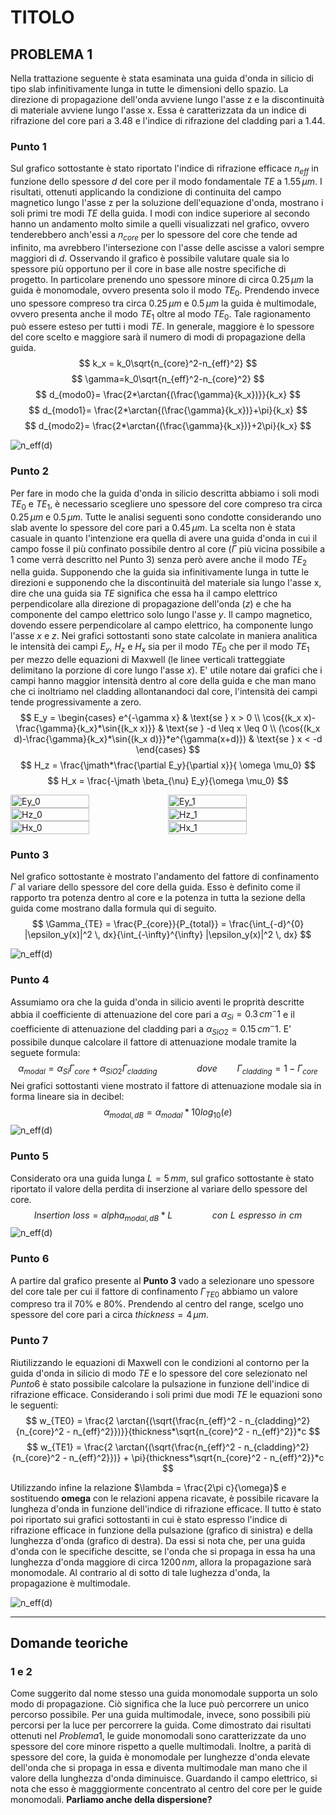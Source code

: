 # TITOLO
## PROBLEMA 1
Nella trattazione seguente è stata esaminata una guida d'onda in silicio di tipo slab infinitivamente lunga in tutte le dimensioni dello spazio. La direzione di propagazione dell'onda avviene lungo l'asse z e la discontinuità di materiale avviene lungo l'asse x. Essa è caratterizzata da un indice di rifrazione del core pari a $3.48$ e l'indice di rifrazione del cladding pari a $1.44$.
### Punto 1
Sul grafico sottostante è stato riportato l'indice di rifrazione efficace $n_{eff}$ in funzione dello spessore $d$ del core per il modo fondamentale $TE$ a $1.55\,\mu m$. I risultati, ottenuti applicando la condizione di continuita del campo magnetico lungo l'asse z per la soluzione dell'equazione d'onda, mostrano i soli primi tre modi $TE$ della guida. I modi con indice superiore al secondo hanno un andamento molto simile a quelli visualizzati nel grafico, ovvero tenderebbero anch'essi a $n_{core}$ per lo spessore del core che tende ad infinito, ma avrebbero l'intersezione con l'asse delle ascisse a valori sempre maggiori di $d$. Osservando il grafico è possibile valutare quale sia lo spessore più opportuno per il core in base alle nostre specifiche di progetto. In particolare prenendo uno spessore minore di circa $0.25 \,\mu m$ la guida è monomodale, ovvero presenta solo il modo $TE_0$. Prendendo invece uno spessore compreso tra circa $0.25 \,\mu m$ e $0.5 \,\mu m$ la guida è multimodale, ovvero presenta anche il modo $TE_1$ oltre al modo $TE_0$. Tale ragionamento può essere esteso per tutti i modi $TE$. In generale, maggiore è lo spessore del core scelto e maggiore sarà il numero di modi di propagazione della guida.
$$
k_x = k_0\sqrt{n_{core}^2-n_{eff}^2}
$$
$$
\gamma=k_0\sqrt{n_{eff}^2-n_{core}^2}
$$
$$
d_{modo0}= \frac{2*\arctan{(\frac{\gamma}{k_x})}}{k_x}
$$
$$
d_{modo1}= \frac{2*\arctan{(\frac{\gamma}{k_x})}+\pi}{k_x}
$$
$$
d_{modo2}= \frac{2*\arctan{(\frac{\gamma}{k_x})}+2\pi}{k_x}
$$

![n_eff(d)](figure/es1/es1_1.jpg)

### Punto 2
Per fare in modo che la guida d'onda in silicio descritta abbiamo i soli modi $TE_0$ e $TE_1$, è necessario scegliere uno spessore del core compreso tra circa $0.25 \,\mu m$ e $0.5 \,\mu m$. Tutte le analisi seguenti sono condotte considerando uno slab avente lo spessore del core pari a $0.45 \,\mu m$. La scelta non è stata casuale in quanto l'intenzione era quella di avere una guida d'onda in cui il campo fosse il più confinato possibile dentro al core ($\Gamma$ più vicina possibile a $1$ come verrà descritto nel Punto 3) senza però avere anche il modo $TE_2$ nella guida.
Supponendo che la guida sia infinitivamente lunga in tutte le direzioni e supponendo che la discontinuità del materiale sia lungo l'asse x, dire che una guida sia $TE$ significa che essa ha il campo elettrico perpendicolare alla direzione di propagazione  dell'onda ($z$) e che ha componente del campo elettrico solo lungo l'asse $y$. Il campo magnetico, dovendo essere perpendicolare al campo elettrico, ha componente lungo l'asse $x$ e $z$. Nei grafici sottostanti sono state calcolate in maniera analitica le intensità dei campi $E_y$, $H_z$ e $H_x$ sia per il modo  $TE_0$ che per il modo $TE_1$ per mezzo delle equazioni di Maxwell (le linee verticali tratteggiate delimitano la porzione di core lungo l'asse $x$).
E' utile notare dai grafici che i campi hanno maggior intensità dentro al core della guida e che man mano che ci inoltriamo nel cladding allontanandoci dal core, l'intensità dei campi tende progressivamente a zero.
$$
E_y = \begin{cases}
  e^{-\gamma x} & \text{se } x > 0 \\
  \cos{(k_x x)-\frac{\gamma}{k_x}*\sin{(k_x x)}} & \text{se } -d \leq x \leq 0 \\
  (\cos{(k_x d)-\frac{\gamma}{k_x}*\sin{(k_x d)}}*e^{\gamma(x+d)}) & \text{se } x < -d 
\end{cases}
$$
$$
H_z = \frac{\jmath*\frac{\partial E_y}{\partial x}}{ \omega \mu_0}
$$
$$
H_x = \frac{-\jmath \beta_{\nu} E_y}{\omega \mu_0}
$$

<div style="display: flex;">
    <img src="figure/es1/es1_2_Ey_modo0.jpg" alt="Ey_0" style="width: 50%;">
    <img src="figure/es1/es1_2_Ey_modo1.jpg" alt="Ey_1" style="width: 50%;">
</div>

<div style="display: flex;">
    <img src="figure/es1/es1_2_Hz_modo0.jpg" alt="Hz_0" style="width: 50%;">
    <img src="figure/es1/es1_2_Hz_modo1.jpg" alt="Hz_1" style="width: 50%;">
</div>
<div style="display: flex;">
    <img src="figure/es1/es1_2_Hx_modo0.jpg" alt="Hx_0" style="width: 50%;">
    <img src="figure/es1/es1_2_Hx_modo1.jpg" alt="Hx_1" style="width: 50%;">
</div>


### Punto 3
Nel grafico sottostante è mostrato l'andamento del fattore di confinamento $\Gamma$ al variare dello spessore del core della guida. Esso è definito come il rapporto tra potenza dentro al core e la potenza in tutta la sezione della guida come mostrano dalla formula qui di seguito.
$$
\Gamma_{TE} = \frac{P_{core}}{P_{total}} = \frac{\int_{-d}^{0} |\epsilon_y(x)|^2 \, dx}{\int_{-\infty}^{\infty} |\epsilon_y(x)|^2 \, dx}
$$

![n_eff(d)](figure/es1/es1_3.jpg)

### Punto 4
Assumiamo ora che la guida d'onda in silicio aventi le proprità descritte abbia il coefficiente di attenuazione del core pari a $\alpha_{Si}=0.3\,cm^-1$ e il coefficiente di attenuazione del cladding pari a $\alpha_{SiO2}=0.15\,cm^-1$. E' possibile dunque calcolare il fattore di attenuazione modale tramite la seguete formula:
$$
\alpha_{modal}=\alpha_{Si}\Gamma_{core} + \alpha_{SiO2}\Gamma_{cladding} \qquad\qquad dove \qquad \Gamma_{cladding}=1-\Gamma_{core}
$$
Nei grafici sottostanti viene mostrato il fattore di attenuazione modale sia in forma lineare sia in decibel:
$$
\alpha_{modal, dB} = \alpha_{modal}*10log_{10}(e)
$$
![n_eff(d)](figure/es1/es1_4.jpg)

### Punto 5
Considerato ora una guida lunga $L=5\,mm$, sul grafico sottostante è stato riportato il valore della perdita di inserzione al variare dello spessore del core.
$$
Insertion \,\, loss= alpha_{modal, dB}*L \qquad\qquad con\,\,L\,\,espresso\,\,in\,\,cm
$$
![n_eff(d)](figure/es1/es1_5.jpg)

 ### Punto 6
A partire dal grafico presente al **Punto 3** vado a selezionare uno spessore del core tale per cui il fattore di confinamento $\Gamma_{TE0}$ abbiamo un valore compreso tra il $70\%$ e $80\%$.
Prendendo al centro del range, scelgo uno spessore del core pari a circa $thickness=4 \,\mu m$.

### Punto 7
Riutilizzando le equazioni di Maxwell con le condizioni al contorno per la guida d'onda in silicio di modo $TE$ e lo spessore del core selezionato nel $Punto 6$ è stato possibile calcolare la pulsazione in funzione dell'indice di rifrazione efficace. Considerando i soli primi due modi $TE$ le equazioni sono le seguenti:
$$
w_{TE0} = \frac{2 \arctan{(\sqrt{\frac{n_{eff}^2 - n_{cladding}^2}{n_{core}^2 - n_{eff}^2}})}}{thickness*\sqrt{n_{core}^2 - n_{eff}^2}}*c
$$
$$
w_{TE1} = \frac{2 \arctan{(\sqrt{\frac{n_{eff}^2 - n_{cladding}^2}{n_{core}^2 - n_{eff}^2}})} + \pi}{thickness*\sqrt{n_{core}^2 - n_{eff}^2}}*c
$$

Utilizzando infine la relazione $\lambda = \frac{2\pi c}{\omega}$ e sostituendo **omega** con le relazioni appena ricavate, è possibile ricavare la lungheza d'onda in funzione dell'indice di rifrazione efficace. Il tutto è stato poi riportato sui grafici sottostanti in cui è stato espresso l'indice di rifrazione efficace in funzione della pulsazione (grafico di sinistra) e della lunghezza d'onda (grafico di destra).
Da essi si nota che, per una guida d'onda con le specifiche descitte, se l'onda che si propaga in essa ha una lunghezza d'onda maggiore di circa $1200\,nm$, allora la propagazione sarà monomodale. Al contrario al di sotto di tale lughezza d'onda, la propagazione è multimodale.

![n_eff(d)](figure/es1/es1_7.jpg)


----
  
## Domande teoriche
### 1 e 2
Come suggerito dal nome stesso una guida monomodale supporta un solo modo di propagazione. Ciò significa che la luce può percorrere un unico percorso possibile. Per una guida multimodale, invece, sono possibili più percorsi per la luce per percorrere la guida. Come dimostrato dai risultati ottenuti nel $Problema 1$, le guide monomodali sono caratterizzate da uno spessore del core minore rispetto a quelle multimodali. Inoltre, a parità di spessore del core, la guida è monomodale per lunghezze d'onda elevate dell'onda che si propaga in essa e diventa multimodale man mano che il valore della lunghezza d'onda diminuisce. Guardando il campo elettrico, si nota che esso è magggiormente concentrato al centro del core per le guide monomodali. 
**Parliamo anche della dispersione?**

